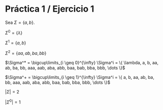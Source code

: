 # Práctica 1 / Ejercicio 1

Sea $\Sigma = \{ a,b \}$.

$\Sigma^0 = \{ \lambda \}$

$\Sigma^1 = \{ a, b \}$

$\Sigma^2 = \{ aa, ab, ba, bb \}$

$\Sigma^* = \bigcup\limits_{i \geq 0}^{\infty} \Sigma^i = \{ \lambda, a, b, aa, ab, ba, bb, aaa, aab, aba, abb,
baa, bab, bba, bbb, \dots \}$

$\Sigma^+ = \bigcup\limits_{i \geq 1}^{\infty} \Sigma^i = \{ a, b, aa, ab, ba, bb, aaa, aab, aba, abb, baa, bab,
bba, bbb, \dots \}$

$|\Sigma| = 2$

$|\Sigma^0| = 1$
